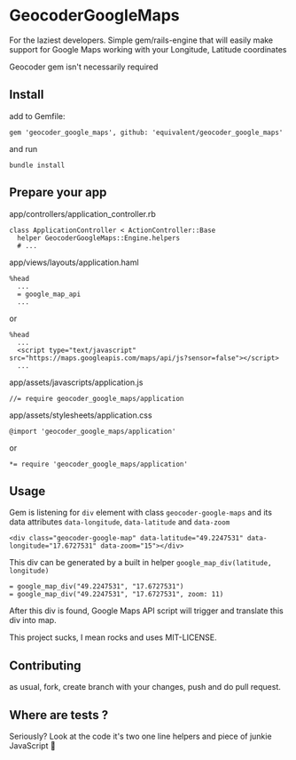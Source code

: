 # GeocoderGoogleMaps

For the laziest developers. Simple gem/rails-engine that will easily make support for
Google Maps working with your Longitude, Latitude coordinates

Geocoder gem isn't necessarily required

## Install

add to Gemfile:

    gem 'geocoder_google_maps', github: 'equivalent/geocoder_google_maps'

and run 

    bundle install


## Prepare your app

app/controllers/application_controller.rb

    class ApplicationController < ActionController::Base
      helper GeocoderGoogleMaps::Engine.helpers
      # ...


app/views/layouts/application.haml

    %head
      ...
      = google_map_api
      ...

or

    %head
      ...
      <script type="text/javascript" src="https://maps.googleapis.com/maps/api/js?sensor=false"></script>
      ...


app/assets/javascripts/application.js

    //= require geocoder_google_maps/application


app/assets/stylesheets/application.css

    @import 'geocoder_google_maps/application'

or

    *= require 'geocoder_google_maps/application'




## Usage

Gem is listening for `div` element with class `geocoder-google-maps` and its data attributes
`data-longitude`,  `data-latitude` and `data-zoom`

    <div class="geocoder-google-map" data-latitude="49.2247531" data-longitude="17.6727531" data-zoom="15"></div>

This div can be generated by a built in helper `google_map_div(latitude, longitude)`

    = google_map_div("49.2247531", "17.6727531")
    = google_map_div("49.2247531", "17.6727531", zoom: 11)

After this div is found, Google Maps API script will trigger and translate this div into map.


This project sucks, I mean rocks and uses MIT-LICENSE.

## Contributing 

as usual, fork, create branch with your changes, push and do pull
request.

## Where are tests ?

Seriously? Look at the code it's two one line helpers and piece of
junkie JavaScript :poop:
